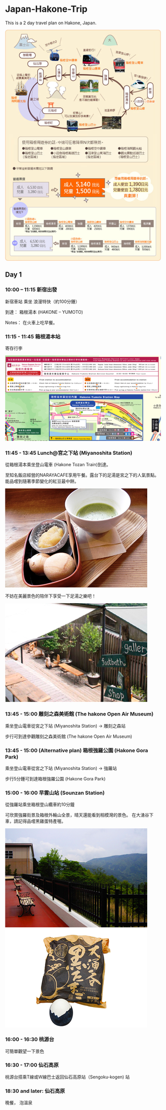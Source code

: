 # Japan-Hakone-Trip

This is a 2 day travel plan on Hakone, Japan.

![Hakone Overview](https://github.com/nluo/Japan-Hakone-Trip-Plan/blob/master/images/hakone-overview.png)

## Day 1

### 10:00 – 11:15 新宿出發

新宿車站 乘坐 浪漫特快（約100分鍾） 

到達： 箱根湯本 (HAKONE – YUMOTO) 

Notes： 在火車上吃早餐。


### 11:15 - 11:45 箱根湯本站

寄存行李

![Hakone Bagging Service](https://github.com/nluo/Japan-Hakone-Trip-Plan/blob/master/images/hakone-bagging-service.png)

### 11:45 - 13:45 Lunch@宮之下站 (Miyanoshita Station) 

從箱根湯本乘坐登山電車 (Hakone Tozan Train)到達。

至知名飯店經營的NARAYACAFE享用午餐。露台下的足湯是宮之下的人氣景點。 能品嚐到隨著季節變化的紅豆最中餅。 

![NARAYACAFE](https://github.com/nluo/Japan-Hakone-Trip-Plan/blob/master/images/img_hakone_04.jpg)

不妨在美麗景色的陪伴下享受一下足湯之樂吧！

![foot path](https://github.com/nluo/Japan-Hakone-Trip-Plan/blob/master/images/img_hakone_05.jpg)


### 13:45 - 15:00 雕刻之森美術館 (The hakone Open Air Museum)

乘坐登山電車從宮之下站 (Miyanoshita Station) -> 雕刻之森站

步行可到達參觀雕刻之森美術館 (The hakone Open Air Museum)

### 13:45 - 15:00 (Alternative plan) 箱根強羅公園 (Hakone Gora Park)

乘坐登山電車從宮之下站 (Miyanoshita Station) -> 強羅站

步行5分鍾可到達箱根強羅公園 (Hakone Gora Park)

### 15:00 - 16:00 早雲山站 (Sounzan Station) 

從強羅站乘坐箱根登山纜車約10分鐘

可欣賞強羅街景及箱根外輪山全景，晴天還能看到相模灣的景色。 在大湧谷下車，請記得品嚐黑雞蛋特產喔。

![Souzan View](https://github.com/nluo/Japan-Hakone-Trip-Plan/blob/master/images/img_hakone2days_15.jpg)
![黑雞蛋](https://github.com/nluo/Japan-Hakone-Trip-Plan/blob/master/images/img_hakone_11-2.jpg)

### 16:00 - 16:30 桃源台

可簡單觀望一下景色

### 16:30 - 17:00 仙石高原

桃源台搭乘T線或W線巴士返回仙石高原站（Sengoku-kogen) 站



### 18:30 and later: 仙石高原

晚餐， 泡溫泉

